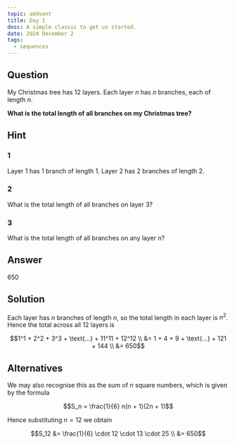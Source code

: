 ```yaml
---
topic: addvent
title: Day 1
desc: A simple classic to get us started.
date: 2024 December 2
tags:
  - sequences
---
```



## Question

My Christmas tree has $12$ layers. Each layer $n$ has $n$ branches, each of length $n$.

**What is the total length of all branches on my Christmas tree?**


## Hint

### 1
Layer 1 has 1 branch of length 1.
Layer 2 has 2 branches of length 2.

### 2
What is the total length of all branches on layer 3?

### 3
What is the total length of all branches on any layer $n$?


## Answer
650


## Solution

Each layer has $n$ branches of length $n$, so the total length in each layer is $n^2$. Hence the total across all 12 layers is

```math
1^1 + 2^2 + 3^3 + \text{...} + 11^11 + 12^12
\\ &= 1 + 4 + 9 + \text{...} + 121 + 144
\\ &= 650
```

## Alternatives

We may also recognise this as the sum of $n$ square numbers, which is given by the formula

```math
S_n = \frac{1}{6} n(n + 1)(2n + 1)
```

Hence substituting $n = 12$ we obtain

```math
S_12 &= \frac{1}{6} \cdot 12 \cdot 13 \cdot 25
  \\ &= 650
```
